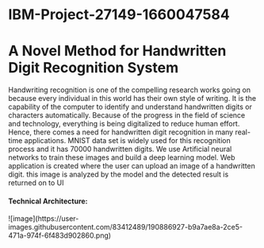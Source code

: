 # IBM-Project-27149-1660047584
<h1>A Novel Method for Handwritten Digit Recognition System</h1>
Handwriting recognition is one of the compelling research works going on because every individual in this world has their own style of writing. It is the capability of the computer to identify and understand handwritten digits or characters automatically. Because of the progress in the field of science and technology, everything is being digitalized to reduce human effort. Hence, there comes a need for handwritten digit recognition in many real-time applications. MNIST data set is widely used for this recognition process and it has 70000 handwritten digits. We use Artificial neural networks to train these images and build a deep learning model. Web application is created where the user can upload an image of a handwritten digit. this image is analyzed by the model and the detected result is returned on to UI

<h4>Technical Architecture:</h4>
![image](https://user-images.githubusercontent.com/83412489/190886927-b9a7ae8a-2ce5-471a-974f-6f483d902860.png)


